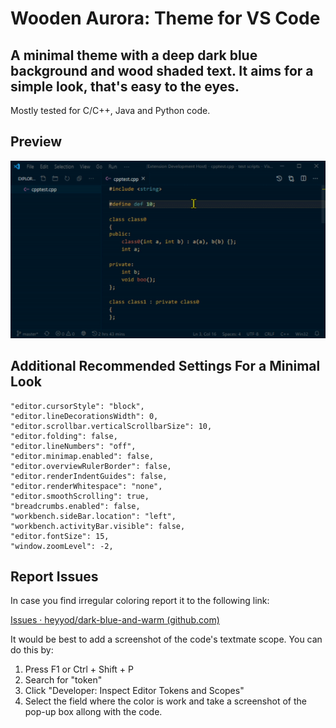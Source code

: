 # Wooden Aurora: Theme for VS Code
## A minimal theme with a deep dark blue background and wood shaded text. It aims for a simple look, that's easy to the eyes.
Mostly tested for C/C++, Java and Python code.  

## Preview
![Alt text](preview.gif "Preview Screenshot")

## Additional Recommended Settings For a Minimal Look
    "editor.cursorStyle": "block",
    "editor.lineDecorationsWidth": 0,
    "editor.scrollbar.verticalScrollbarSize": 10,
    "editor.folding": false,
    "editor.lineNumbers": "off",
    "editor.minimap.enabled": false,
    "editor.overviewRulerBorder": false,
    "editor.renderIndentGuides": false,
    "editor.renderWhitespace": "none",
    "editor.smoothScrolling": true,
    "breadcrumbs.enabled": false,
    "workbench.sideBar.location": "left",
    "workbench.activityBar.visible": false,
    "editor.fontSize": 15,
    "window.zoomLevel": -2,

## Report Issues

In case you find irregular coloring report it to the following link:

[Issues · heyyod/dark-blue-and-warm (github.com)](https://github.com/heyyod/dark-blue-and-warm/issues)

It would be best to add a screenshot of the code's textmate scope. You can do this by:

1. Press F1 or Ctrl + Shift + P
2. Search for "token"
3. Click "Developer: Inspect Editor Tokens and Scopes"
4. Select the field where the color is work and take a screenshot of the pop-up box allong with the code.
